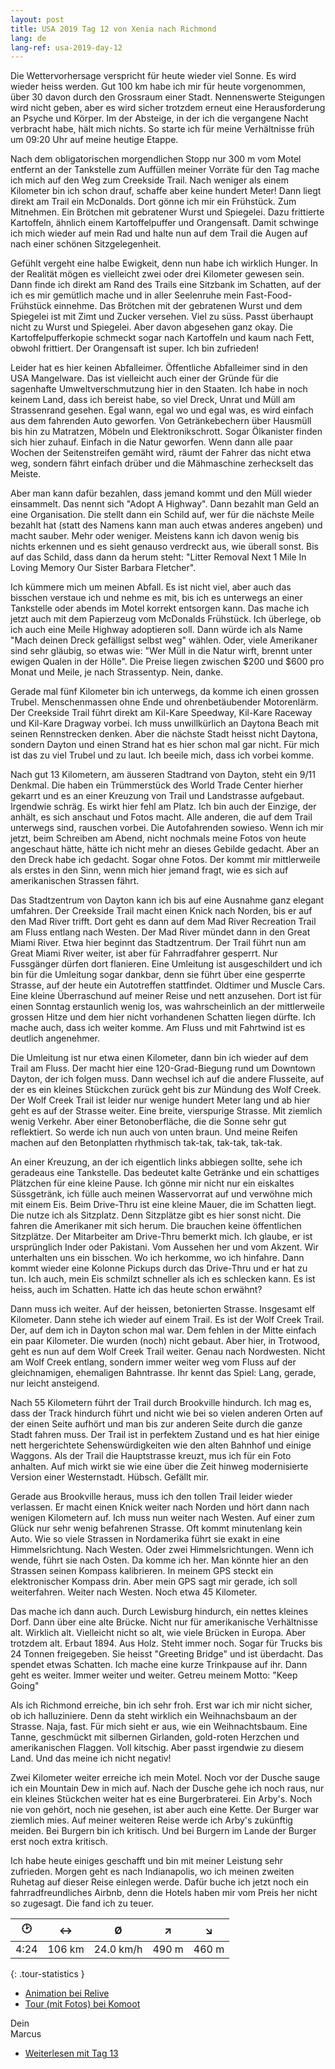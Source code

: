 ```yaml
---
layout: post
title: USA 2019 Tag 12 von Xenia nach Richmond
lang: de
lang-ref: usa-2019-day-12
---
```


Die Wettervorhersage verspricht für heute wieder viel Sonne. Es wird wieder heiss werden. Gut 100 km habe ich mir für heute vorgenommen, über 30 davon durch den Grossraum einer Stadt. Nennenswerte Steigungen wird nicht geben, aber es wird sicher trotzdem erneut eine Herausforderung an Psyche und Körper. Im der Absteige, in der ich die vergangene Nacht verbracht habe, hält mich nichts. So starte ich für meine Verhältnisse früh um 09:20 Uhr auf meine heutige Etappe.

Nach dem obligatorischen morgendlichen Stopp nur 300 m vom Motel entfernt an der Tankstelle zum Auffüllen meiner Vorräte für den Tag mache ich mich auf den Weg zum Creekside Trail. Nach weniger als einem Kilometer bin ich schon drauf, schaffe aber keine hundert Meter! Dann liegt direkt am Trail ein McDonalds. Dort gönne ich mir ein Frühstück. Zum Mitnehmen. Ein Brötchen mit gebratener Wurst und Spiegelei. Dazu frittierte Kartoffeln, ähnlich einem Kartoffelpuffer und Orangensaft. Damit schwinge ich mich wieder auf mein Rad und halte nun auf dem Trail die Augen auf nach einer schönen Sitzgelegenheit.

Gefühlt vergeht eine halbe Ewigkeit, denn nun habe ich wirklich Hunger. In der Realität mögen es vielleicht zwei oder drei Kilometer gewesen sein. Dann finde ich direkt am Rand des Trails eine Sitzbank im Schatten, auf der ich es mir gemütlich mache und in aller Seelenruhe mein Fast-Food-Frühstück einnehme. Das Brötchen mit der gebratenen Wurst und dem Spiegelei ist mit Zimt und Zucker versehen. Viel zu süss. Passt überhaupt nicht zu Wurst und Spiegelei. Aber davon abgesehen ganz okay. Die Kartoffelpufferkopie schmeckt sogar nach Kartoffeln und kaum nach Fett, obwohl frittiert. Der Orangensaft ist super. Ich bin zufrieden!

Leider hat es hier keinen Abfalleimer. Öffentliche Abfalleimer sind in den USA Mangelware. Das ist vielleicht auch einer der Gründe für die sagenhafte Umweltverschmutzung hier in den Staaten. Ich habe in noch keinem Land, dass ich bereist habe, so viel Dreck, Unrat und Müll am Strassenrand gesehen. Egal wann, egal wo und egal was, es wird einfach aus dem fahrenden Auto geworfen. Von Getränkebechern über Hausmüll bis hin zu Matratzen, Möbeln und Elektronikschrott. Sogar Ölkanister finden sich hier zuhauf. Einfach in die Natur geworfen. Wenn dann alle paar Wochen der Seitenstreifen gemäht wird, räumt der Fahrer das nicht etwa weg, sondern fährt einfach drüber und die Mähmaschine zerheckselt das Meiste.

Aber man kann dafür bezahlen, dass jemand kommt und den Müll wieder einsammelt. Das nennt sich "Adopt A Highway". Dann bezahlt man Geld an eine Organisation. Die stellt dann ein Schild auf, wer für die nächste Meile bezahlt hat (statt des Namens kann man auch etwas anderes angeben) und macht sauber. Mehr oder weniger. Meistens kann ich davon wenig bis nichts erkennen und es sieht genauso verdreckt aus, wie überall sonst. Bis auf das Schild, dass dann da herum steht: "Litter Removal Next 1 Mile In Loving Memory Our Sister Barbara Fletcher".

Ich kümmere mich um meinen Abfall. Es ist nicht viel, aber auch das bisschen verstaue ich und nehme es mit, bis ich es unterwegs an einer Tankstelle oder abends im Motel korrekt entsorgen kann. Das mache ich jetzt auch mit dem Papierzeug vom McDonalds Frühstück. Ich überlege, ob ich auch eine Meile Highway adoptieren soll. Dann würde ich als Name "Mach deinen Dreck gefälligst selbst weg" wählen. Oder, viele Amerikaner sind sehr gläubig, so etwas wie: "Wer Müll in die Natur wirft, brennt unter ewigen Qualen in der Hölle". Die Preise liegen zwischen $200 und $600 pro Monat und Meile, je nach Strassentyp. Nein, danke.

Gerade mal fünf Kilometer bin ich unterwegs, da komme ich einen grossen Trubel. Menschenmassen ohne Ende und ohrenbetäubender Motorenlärm. Der Creekside Trail führt direkt am Kil-Kare Speedway, Kil-Kare Raceway und Kil-Kare Dragway vorbei. Ich muss unwillkürlich an Daytona Beach mit seinen Rennstrecken denken. Aber die nächste Stadt heisst nicht Daytona, sondern Dayton und einen Strand hat es hier schon mal gar nicht. Für mich ist das zu viel Trubel und zu laut. Ich beeile mich, dass ich vorbei komme.

Nach gut 13 Kilometern, am äusseren Stadtrand von Dayton, steht ein 9/11 Denkmal. Die haben ein Trümmerstück des World Trade Center hierher gekarrt und es an einer Kreuzung von Trail und Landstrasse aufgebaut. Irgendwie schräg. Es wirkt hier fehl am Platz. Ich bin auch der Einzige, der anhält, es sich anschaut und Fotos macht. Alle anderen, die auf dem Trail unterwegs sind, rauschen vorbei. Die Autofahrenden sowieso. Wenn ich mir jetzt, beim Schreiben am Abend, nicht nochmals meine Fotos von heute angeschaut hätte, hätte ich nicht mehr an dieses Gebilde gedacht. Aber an den Dreck habe ich gedacht. Sogar ohne Fotos. Der kommt mir mittlerweile als erstes in den Sinn, wenn mich hier jemand fragt, wie es sich auf amerikanischen Strassen fährt.

Das Stadtzentrum von Dayton kann ich bis auf eine Ausnahme ganz elegant umfahren. Der Creekside Trail macht einen Knick nach Norden, bis er auf den Mad River trifft. Dort geht es dann auf dem Mad River Recreation Trail am Fluss entlang nach Westen. Der Mad River mündet dann in den Great Miami River. Etwa hier beginnt das Stadtzentrum. Der Trail führt nun am Great Miami River weiter, ist aber für Fahrradfahrer gesperrt. Nur Fussgänger dürfen dort flanieren. Eine Umleitung ist ausgeschildert und ich bin für die Umleitung sogar dankbar, denn sie führt über eine gesperrte Strasse, auf der heute ein Autotreffen stattfindet. Oldtimer und Muscle Cars. Eine kleine Überraschund auf meiner Reise und nett anzusehen. Dort ist für einen Sonntag erstaunlich wenig los, was wahrscheinlich an der mittlerweile grossen Hitze und dem hier nicht vorhandenen Schatten liegen dürfte. Ich mache auch, dass ich weiter komme. Am Fluss und mit Fahrtwind ist es deutlich angenehmer.

Die Umleitung ist nur etwa einen Kilometer, dann bin ich wieder auf dem Trail am Fluss. Der macht hier eine 120-Grad-Biegung rund um Downtown Dayton, der ich folgen muss. Dann wechsel ich auf die andere Flusseite, auf der es ein kleines Stückchen zurück geht bis zur Mündung des Wolf Creek. Der Wolf Creek Trail ist leider nur wenige hundert Meter lang und ab hier geht es auf der Strasse weiter. Eine breite, vierspurige Strasse. Mit ziemlich wenig Verkehr. Aber einer Betonoberfläche, die die Sonne sehr gut reflektiert. So werde ich nun auch von unten braun. Und meine Reifen machen auf den Betonplatten rhythmisch tak-tak, tak-tak, tak-tak.

An einer Kreuzung, an der ich eigentlich links abbiegen sollte, sehe ich geradeaus eine Tankstelle. Das bedeutet kalte Getränke und ein schattiges Plätzchen für eine kleine Pause. Ich gönne mir nicht nur ein eiskaltes Süssgetränk, ich fülle auch meinen Wasservorrat auf und verwöhne mich mit einem Eis. Beim Drive-Thru ist eine kleine Mauer, die im Schatten liegt. Die nutze ich als Sitzplatz. Denn Sitzplätze gibt es hier sonst nicht. Die fahren die Amerikaner mit sich herum. Die brauchen keine öffentlichen Sitzplätze. Der Mitarbeiter am Drive-Thru bemerkt mich. Ich glaube, er ist ursprünglich Inder oder Pakistani. Vom Aussehen her und vom Akzent. Wir unterhalten uns ein bisschen. Wo ich herkomme, wo ich hinfahre. Dann kommt wieder eine Kolonne Pickups durch das Drive-Thru und er hat zu tun. Ich auch, mein Eis schmilzt schneller als ich es schlecken kann. Es ist heiss, auch im Schatten. Hatte ich das heute schon erwähnt?

Dann muss ich weiter. Auf der heissen, betonierten Strasse. Insgesamt elf Kilometer. Dann stehe ich wieder auf einem Trail. Es ist der Wolf Creek Trail. Der, auf dem ich in Dayton schon mal war. Dem fehlen in der Mitte einfach ein paar Kilometer. Die wurden (noch) nicht gebaut. Aber hier, in Trotwood, geht es nun auf dem Wolf Creek Trail weiter. Genau nach Nordwesten. Nicht am Wolf Creek entlang, sondern immer weiter weg vom Fluss auf der gleichnamigen, ehemaligen Bahntrasse. Ihr kennt das Spiel: Lang, gerade, nur leicht ansteigend.

Nach 55 Kilometern führt der Trail durch Brookville hindurch. Ich mag es, dass der Track hindurch führt und nicht wie bei so vielen anderen Orten auf der einen Seite aufhört und man bis zur anderen Seite durch die ganze Stadt fahren muss. Der Trail ist in perfektem Zustand und es hat hier einige nett hergerichtete Sehenswürdigkeiten wie den alten Bahnhof und einige Waggons. Als der Trail die Hauptstrasse kreuzt, mus ich für ein Foto anhalten. Auf mich wirkt sie wie eine über die Zeit hinweg modernisierte Version einer Westernstadt. Hübsch. Gefällt mir.

Gerade aus Brookville heraus, muss ich den tollen Trail leider wieder verlassen. Er macht einen Knick weiter nach Norden und hört dann nach wenigen Kilometern auf. Ich muss nun weiter nach Westen. Auf einer zum Glück nur sehr wenig befahrenen Strasse. Oft kommt minutenlang kein Auto. Wie so viele Strassen in Nordamerika führt sie exakt in eine Himmelsrichtung. Nach Westen. Oder zwei Himmelsrichtungen. Wenn ich wende, führt sie nach Osten. Da komme ich her. Man könnte hier an den Strassen seinen Kompass kalibrieren. In meinem GPS steckt ein elektronischer Kompass drin. Aber mein GPS sagt mir gerade, ich soll weiterfahren. Weiter nach Westen. Noch etwa 45 Kilometer.

Das mache ich dann auch. Durch Lewisburg hindurch, ein nettes kleines Dorf. Dann über eine alte Brücke. Nicht nur für amerikanische Verhältnisse alt. Wirklich alt. Vielleicht nicht so alt, wie viele Brücken in Europa. Aber trotzdem alt. Erbaut 1894. Aus Holz. Steht immer noch. Sogar für Trucks bis 24 Tonnen freigegeben. Sie heisst "Greeting Bridge" und ist überdacht. Das spendet etwas Schatten. Ich mache eine kurze Trinkpause auf ihr. Dann geht es weiter. Immer weiter und weiter. Getreu meinem Motto: "Keep Going"

Als ich Richmond erreiche, bin ich sehr froh. Erst war ich mir nicht sicher, ob ich halluziniere. Denn da steht wirklich ein Weihnachsbaum an der Strasse. Naja, fast. Für mich sieht er aus, wie ein Weihnachtsbaum. Eine Tanne, geschmückt mit silbernen Girlanden, gold-roten Herzchen und amerikanischen Flaggen. Voll kitschig. Aber passt irgendwie zu diesem Land. Und das meine ich nicht negativ!

Zwei Kilometer weiter erreiche ich mein Motel. Noch vor der Dusche sauge ich ein Mountain Dew in mich auf. Nach der Dusche gehe ich noch raus, nur ein kleines Stückchen weiter hat es eine Burgerbraterei. Ein Arby's. Noch nie von gehört, noch nie gesehen, ist aber auch eine Kette. Der Burger war ziemlich mies. Auf meiner weiteren Reise werde ich Arby's zukünftig meiden. Bei Burgern bin ich kritisch. Und bei Burgern im Lande der Burger erst noch extra kritisch.

Ich habe heute einiges geschafft und bin mit meiner Leistung sehr zufrieden. Morgen geht es nach Indianapolis, wo ich meinen zweiten Ruhetag auf dieser Reise einlegen werde. Dafür buche ich jetzt noch ein fahrradfreundliches Airbnb, denn die Hotels haben mir vom Preis her nicht so zugesagt. Die fand ich zu teuer.

| 🕑    | ↔      | Ø         | ↗     | ↘     |
| :--: | :----: | :-------: | :---: | :---: |
| 4:24 | 106 km | 24.0 km/h | 490 m | 460 m |
{: .tour-statistics }

- [Animation bei Relive](https://www.relive.cc/view/vNOPnN5ZoYq)
- [Tour (mit Fotos) bei Komoot](https://www.komoot.de/tour/89173893/zoom)

Dein  
Marcus

- [Weiterlesen mit Tag 13](/de/2019/08/26/USA-2019-Tag-13/)
